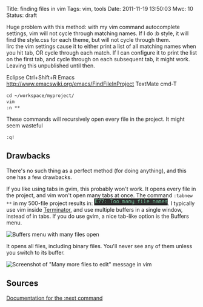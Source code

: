 Title: finding files in vim
Tags: vim, tools
Date: 2011-11-19 13:50:03
Mwc: 10
Status: draft

Huge problem with this method: with my vim command autocomplete settings, vim will not cycle through matching names.  If I do :b style<Tab>, it will find the style.css for each theme, but will not cycle through them.  
Iirc the vim settings cause it to either print a list of all matching names when you hit tab, OR cycle through each match.  If I can configure it to print the list on the first tab, and cycle through on each subsequent tab, it might work.  Leaving this unpublished until then.

Eclipse Ctrl+Shift+R
Emacs http://www.emacswiki.org/emacs/FindFileInProject
TextMate cmd-T


    cd ~/workspace/myproject/
    vim
    :n **

These commands will recursively open every file in the project.  It might seem wasteful

    :q!
 
Drawbacks
---------

There's no such thing as a perfect method (for doing anything), and this one has a few drawbacks.


If you like using tabs in gvim, this probably won't work.  It opens every file in the project, and vim won't open many tabs at once.  The command `:tabnew **` in my 500-file project results in: ![Buffers menu with many files open](/static/images/010/too_many_file_names.png).  I typically use vim inside [Terminator](http://software.jessies.org/terminator/), and use multiple buffers in a single window, instead of in tabs.  If you do use gvim, a nice tab-like option is the Buffers menu.

![Buffers menu with many files open]({attach}vim_gui_buffer_list.png)

It opens all files, including binary files.  You'll never see any of them unless you switch to its buffer.

![Screenshot of "Many more files to edit" message in vim]({attach}more_files_to_edit.png)

Sources
-------

[Documentation for the :next command](http://vimdoc.sourceforge.net/htmldoc/editing.html#:next)
